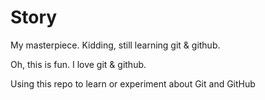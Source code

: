 # Story

My masterpiece. Kidding, still learning git &amp; github.

Oh, this is fun. I love git &amp; github. 

Using this repo to learn or experiment about Git and GitHub

